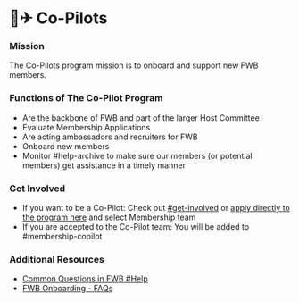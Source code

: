 # 👩✈ Co-Pilots

### Mission

The Co-Pilots program mission is to onboard and support new FWB members.

### Functions of The Co-Pilot Program

* Are the backbone of FWB and part of the larger Host Committee
* Evaluate Membership Applications
* Are acting ambassadors and recruiters for FWB
* Onboard new members
* Monitor #help-archive to make sure our members (or potential members) get assistance in a timely manner

### Get Involved

* If you want to be a Co-Pilot: Check out [#get-involved](https://discord.gg/NAmr4xDR) or [apply directly to the program here](https://airtable.com/shrFKE83fThjmffDU) and select Membership team
* If you are accepted to the Co-Pilot team: You will be added to #membership-copilot

### Additional Resources

* [Common Questions in FWB #Help](https://docs.google.com/document/d/1QYKgDqdbUxGIMV3JodWdlPm-3NBaLn-ZY\_nYz3Jn5tY/edit)
* [FWB Onboarding - FAQs](https://docs.google.com/document/d/1aEzr2j\_vUakxumQ-RHwntxi2idG70l8wjF9w6NBtBfQ/edit#heading=h.7t27swfwg0i4)
